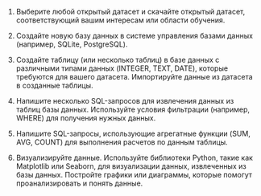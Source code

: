 1. Выберите любой открытый датасет и скачайте открытый датасет, соответствующий вашим интересам или области обучения. 

2. Создайте новую базу данных в системе управления базами данных (например, SQLite, PostgreSQL). 

3. Создайте таблицу (или несколько таблиц) в базе данных с различными типами данных (INTEGER, TEXT, DATE), которые требуются для вашего датасета. Импортируйте данные из датасета в созданные таблицы. 

4. Напишите несколько SQL-запросов для извлечения данных из таблиц базы данных. Используйте условия фильтрации (например, WHERE) для получения нужных данных. 

5. Напишите SQL-запросы, использующие агрегатные функции (SUM, AVG, COUNT) для выполнения расчетов по данным таблицы. 

6. Визуализируйте данные. Используйте библиотеки Python, такие как Matplotlib или Seaborn, для визуализации данных, извлеченных из базы данных. Постройте графики или диаграммы, которые помогут проанализировать и понять данные.

